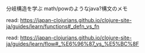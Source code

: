 分岐構造を学ぶ
math/powのようなjava?構文のメモ

read:
https://japan-clojurians.github.io/clojure-site-ja/guides/learn/functions#_defn_vs_fn

read:
https://japan-clojurians.github.io/clojure-site-ja/guides/learn/flow#_%E6%96%87_vs_%E5%BC%8F